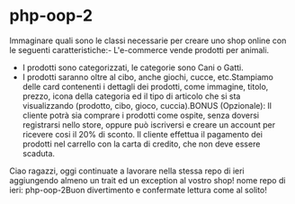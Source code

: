 # php-oop-2


Immaginare quali sono le classi necessarie per creare uno shop online con le seguenti caratteristiche:- L'e-commerce vende prodotti per animali.
- I prodotti sono categorizzati, le categorie sono Cani o Gatti.
- I prodotti saranno oltre al cibo, anche giochi, cucce, etc.Stampiamo delle card contenenti i dettagli dei prodotti, come immagine, titolo, prezzo, icona della categoria ed il tipo di articolo che si sta visualizzando (prodotto, cibo, gioco, cuccia).BONUS (Opzionale):
Il cliente potrà sia comprare i prodotti come ospite, senza doversi registrarsi nello store, oppure può iscriversi e creare un account per ricevere cosi il 20% di sconto.
Il cliente effettua il pagamento dei prodotti nel carrello con la carta di credito, che non deve essere scaduta.



Ciao ragazzi,
oggi continuate a lavorare nella stessa repo di ieri aggiungendo almeno un trait ed un exception al vostro shop!
nome repo di ieri: php-oop-2Buon divertimento e confermate lettura come al solito!